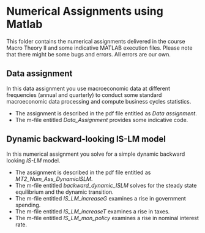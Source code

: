 # Numerical Assignments using Matlab
This folder contains the numerical assignments delivered in the course Macro Theory II and some indicative MATLAB execution files. Please note that there might be some bugs and errors. All errors are our own.


## Data assignment

In this data assignment you use macroeconomic data at different frequencies (annual and quarterly) to conduct some standard macroeconomic data processing and compute business cycles statistics.
- The assignment is described in the pdf file entitled as *Data assignment*.
- The m-file entitled *Data_Assignment* provides some indicative code.

## Dynamic backward-looking IS-LM model

In this numerical assignment you solve for a simple dynamic backward looking *IS-LM* model. 

- The assignment is described in the pdf file entitled as *MT2_Num_Ass_DynamicISLM*.
- The m-file entitled *backward_dynamic_ISLM* solves for the steady state equilibrium and the dynamic transition.
- The m-file entitled *IS_LM_increaseG* examines a rise in government spending.
- The m-file entitled *IS_LM_increaseT* examines a rise in taxes.
- The m-file entitled *IS_LM_mon_policy* examines a rise in nominal interest rate.
